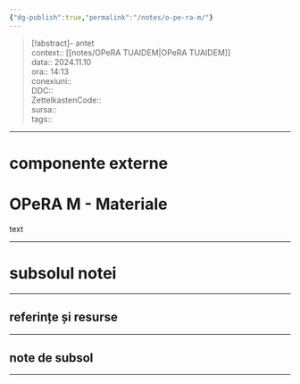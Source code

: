 ```yaml
---
{"dg-publish":true,"permalink":"/notes/o-pe-ra-m/"}
---
```


> [!abstract]- antet  
> context:: [[notes/OPeRA TUAIDEM\|OPeRA TUAIDEM]]  
> data:: 2024.11.10  
> ora:: 14:13  
> conexiuni::  
> DDC::  
> ZettelkastenCode::  
> sursa::  
> tags::  


---

# componente externe  

  
# OPeRA M - Materiale  

text  

  
---
# subsolul notei
---
## referințe și resurse


---
## note de subsol
---


